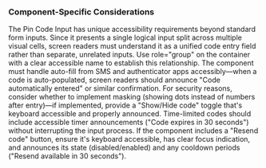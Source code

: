 ### Component-Specific Considerations

The Pin Code Input has unique accessibility requirements beyond standard form inputs. Since it presents a single logical input split across multiple visual cells, screen readers must understand it as a unified code entry field rather than separate, unrelated inputs. Use role="group" on the container with a clear accessible name to establish this relationship. The component must handle auto-fill from SMS and authenticator apps accessibly—when a code is auto-populated, screen readers should announce "Code automatically entered" or similar confirmation. For security reasons, consider whether to implement masking (showing dots instead of numbers after entry)—if implemented, provide a "Show/Hide code" toggle that's keyboard accessible and properly announced. Time-limited codes should include accessible timer announcements ("Code expires in 30 seconds") without interrupting the input process. If the component includes a "Resend code" button, ensure it's keyboard accessible, has clear focus indication, and announces its state (disabled/enabled) and any cooldown periods ("Resend available in 30 seconds").